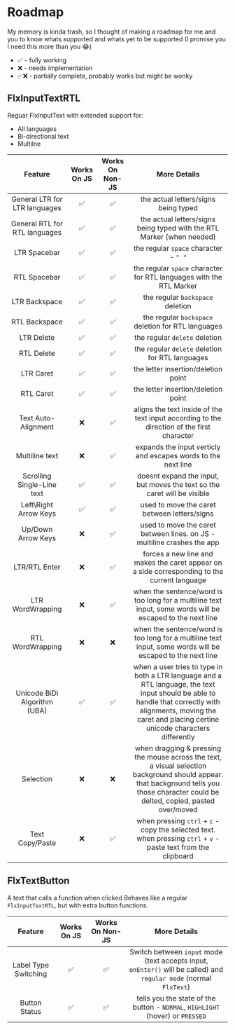 # Roadmap

My memory is kinda trash, so I thought of making a roadmap for me and you to know whats supported and whats yet to be 
supported (I promise you I need this more than you 😂)

 - ✅ - fully working
 - ❌ - needs implementation
 - ✅❌ - partially complete, probably works but might be wonky


## **FlxInputTextRTL**

Reguar FlxInputText with extended support for:
 - All languages
 - Bi-directional text
 - Multilne

| Feature |  Works On JS  | Works On Non-JS | More Details |
|  :---:  |      :---:    |       :---:     |    :---:     |
| General LTR for LTR languages | ✅ | ✅ | the actual letters/signs being typed|
| General RTL for RTL languages | ✅ | ✅ | the actual letters/signs being typed with the RTL Marker (when needed)|
| LTR Spacebar                  | ✅ | ✅ | the regular `space` character - `" "`|
| RTL Spacebar                  | ✅ | ✅ | the regular `space` character for RTL languages with the RTL Marker|
| LTR Backspace                 | ✅ | ✅ | the regular `backspace` deletion|
| RTL Backspace                 | ✅ | ✅ | the regular `backspace` deletion for RTL languages|
| LTR Delete                    | ✅ | ✅ | the regular `delete` deletion|
| RTL Delete                    | ✅ | ✅ | the regular `delete` deletion for RTL languages|
| LTR Caret                     | ✅ | ✅ | the letter insertion/deletion point|
| RTL Caret                     | ✅ | ✅ | the letter insertion/deletion point|
| Text Auto-Alignment           | ❌ | ✅ | aligns the text inside of the text input according to the direction of the first character|
| Multiline text                | ❌ | ✅ | expands the input verticly and escapes words to the next line|
| Scrolling Single-Line text    | ✅ | ✅ | doesnt expand the input, but moves the text so the caret will be visible|
| Left\Right Arrow Keys         | ✅ | ✅ | used to move the caret between letters/signs|
| Up/Down Arrow Keys            | ❌ | ✅ | used to move the caret between lines. on JS - multiline crashes the app|
| LTR/RTL Enter                 | ❌ | ✅ | forces a new line and makes the caret appear on a side corresponding to the current language|
| LTR WordWrapping              | ❌ | ✅ | when the sentence/word is too long for a multiline text input, some words will be escaped to the next line|
| RTL WordWrapping              | ❌ | ❌ |  when the sentence/word is too long for a multiline text input, some words will be escaped to the next line|
| Unicode BiDi Algorithm (UBA)  | ✅ | ✅ | when a user tries to type in both a LTR language and a RTL language, the text input should be able to handle that correctly with alignments, moving the caret and placing certine unicode characters differently|
| Selection                     | ❌ | ❌ | when dragging & pressing the mouse across the text, a visual selection background should appear. that background tells you those character could be delted, copied, pasted over/moved|
| Text Copy/Paste               | ❌ | ✅ | when pressing `ctrl` + `c` - copy the selected text. when pressing `ctrl` + `v` - paste text from the clipboard|

## **FlxTextButton**

A text that calls a function when clicked
Behaves like a regular `FlxInputTextRTL`, but
with extra button functions.

| Feature |  Works On JS  | Works On Non-JS | More Details |
|  :---:  |      :---:    |       :---:     |    :---:     |
| Label Type Switching  | ✅ | ✅ | Switch between `input` mode (text accepts input, `onEnter()` will be called) and `regular mode` (normal `FlxText`) |
| Button Status         | ✅ | ✅ | tells you the state of the button - `NORMAL`, `HIGHLIGHT` (hover) or `PRESSED` |



